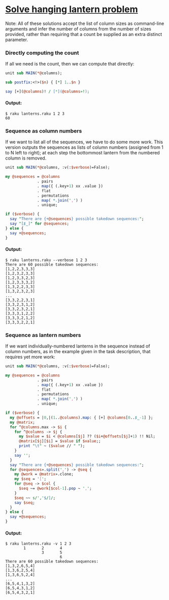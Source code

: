 [1]: https://rosettacode.org/wiki/Solve_hanging_lantern_problem

# [Solve hanging lantern problem][1]

Note: All of these solutions accept the list of column sizes as command-line arguments and infer the number of columns from the number of sizes provided, rather than requiring that a count be supplied as an extra distinct parameter.



### Directly computing the count



If all we need is the count, then we can compute that directly:

```perl
unit sub MAIN(*@columns);

sub postfix:<!>($n) { [*] 1..$n }

say [+](@columns)! / [*](@columns»!);
```

#### Output:
```
$ raku lanterns.raku 1 2 3
60
```


### Sequence as column numbers



If we want to list all of the sequences, we have to do some more work. This version outputs the sequences as lists of column numbers (assigned from 1 to N left to right); at each step the bottommost lantern from the numbered column is removed.

```perl
unit sub MAIN(*@columns, :v(:$verbose)=False);

my @sequences = @columns
              . pairs
              . map({ (.key+1) xx .value })
              . flat
              . permutations
              . map( *.join(',') )
              . unique;

if ($verbose) {
  say "There are {+@sequences} possible takedown sequences:";
  say "[$_]" for @sequences;
} else {
  say +@sequences;
}
```

#### Output:
```
$ raku lanterns.raku --verbose 1 2 3
There are 60 possible takedown sequences:
[1,2,2,3,3,3]
[1,2,3,2,3,3]
[1,2,3,3,2,3]
[1,2,3,3,3,2]
[1,3,2,2,3,3]
[1,3,2,3,2,3]
...
[3,3,2,2,3,1]
[3,3,2,3,1,2]
[3,3,2,3,2,1]
[3,3,3,1,2,2]
[3,3,3,2,1,2]
[3,3,3,2,2,1]
```


### Sequence as lantern numbers



If we want individually-numbered lanterns in the sequence instead of column numbers, as in the example given in the task description, that requires yet more work:

```perl
unit sub MAIN(*@columns, :v(:$verbose)=False);

my @sequences = @columns
              . pairs
              . map({ (.key+1) xx .value })
              . flat
              . permutations
              . map( *.join(',') )
              . unique;

if ($verbose) {
  my @offsets = |0,|(1..@columns).map: { [+] @columns[0..$_-1] };
  my @matrix;
  for ^@columns.max -> $i {
    for ^@columns -> $j {
      my $value = $i < @columns[$j] ?? ($i+@offsets[$j]+1) !! Nil;
      @matrix[$j][$i] = $value if $value;;
      print "\t" ~ ($value // " ");
    }
    say '';
  }
  say "There are {+@sequences} possible takedown sequences:";
  for @sequences».split(',') -> @seq {
    my @work = @matrix».clone;
    my $seq = '[';
    for @seq -> $col {
      $seq ~= @work[$col-1].pop ~ ',';
    }
    $seq ~~ s/','$/]/;
    say $seq;
  }
} else {
  say +@sequences;
}
```

#### Output:
```
$ raku lanterns.raku -v 1 2 3                                                   
        1       2       4
                3       5
                        6
There are 60 possible takedown sequences:
[1,3,2,6,5,4]
[1,3,6,2,5,4]
[1,3,6,5,2,4]
...
[6,5,4,1,3,2]
[6,5,4,3,1,2]
[6,5,4,3,2,1]
```
